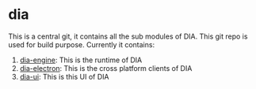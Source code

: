 # dia
This is a central git, it contains all the sub modules of DIA. This git repo is used for build purpose. Currently it contains:
1. [dia-engine](https://github.com/munew/dia-engine.git): This is the runtime of DIA
2. [dia-electron](https://github.com/munew/dia-electron.git): This is the cross platform clients of DIA
3. [dia-ui](https://github.com/munew/dia-ui.git): This is this UI of DIA

## 